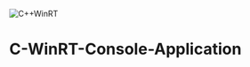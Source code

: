 ![C++WinRT](https://user-images.githubusercontent.com/77405050/133322398-94e45c3f-5933-4427-a100-ad4d6eb200da.PNG)
# C-WinRT-Console-Application
